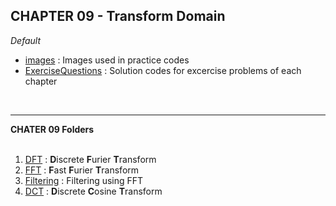 <h2> CHAPTER 09 - Transform Domain </h2>


*Default*
<ul>
  <li><a href="https://github.com/AhnJunYeong0319/PoseEstimation/tree/main/CHAPTER9/images">images</a> : Images used in practice codes</li>
  <li><a href="https://github.com/AhnJunYeong0319/PoseEstimation/tree/main/CHAPTER9/ExerciseQuestions">ExerciseQuestions</a> : Solution codes for excercise problems of each chapter
</ul>
<br>
<hr>
<strong>CHATER 09 Folders</strong>
<br><br>
<ol>
  <li><a href="https://github.com/AhnJunYeong0319/PoseEstimation/tree/main/CHAPTER9/DFT">DFT</a> : <strong>D</strong>iscrete <strong>F</strong>urier <strong>T</strong>ransform</li>
  
  <li><a href="https://github.com/AhnJunYeong0319/PoseEstimation/tree/main/CHAPTER9/FFT">FFT</a> : <strong>F</strong>ast <strong>F</strong>urier <strong>T</strong>ransform</li>
  <li><a href="https://github.com/AhnJunYeong0319/PoseEstimation/tree/main/CHAPTER9/Filtering">Filtering</a> : Filtering using FFT</li>
  <li><a href="https://github.com/AhnJunYeong0319/PoseEstimation/tree/main/CHAPTER9/DCT">DCT</a> : <strong>D</strong>iscrete <strong>C</strong>osine <strong>T</strong>ransform </li>
</ol>
